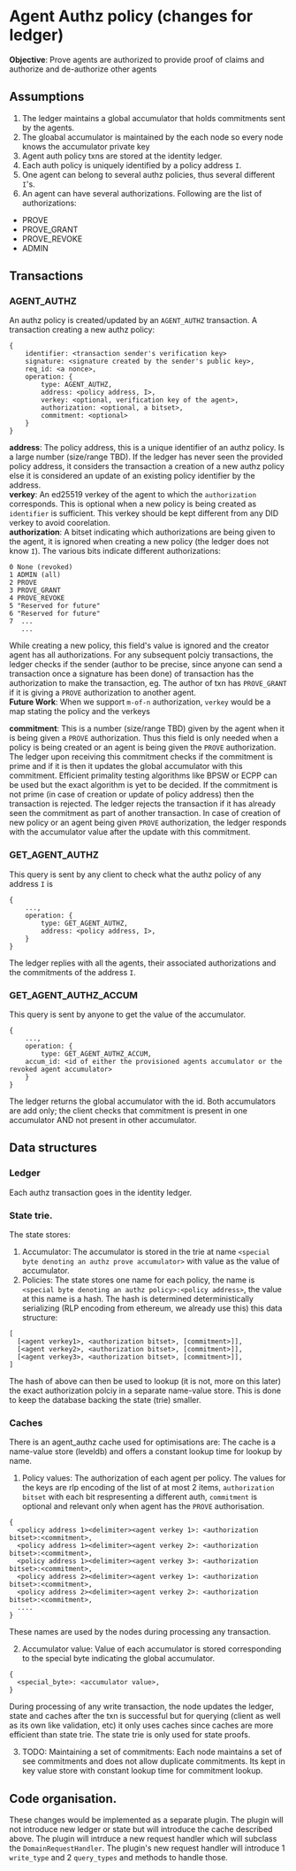 # Agent Authz policy (changes for ledger)
**Objective**: Prove agents are authorized to provide proof of claims and authorize and de-authorize other agents

## Assumptions
1. The ledger maintains a global accumulator that holds commitments sent by the agents.
1. The gloabal accumulator is maintained by the each node so every node knows the accumulator private key
1. Agent auth policy txns are stored at the identity ledger.
1. Each auth policy is uniquely identified by a policy address `I`.
1. One agent can belong to several authz policies, thus several different `I`'s.
1. An agent can have several authorizations. Following are the list of authorizations:
- PROVE
- PROVE\_GRANT
- PROVE\_REVOKE
- ADMIN

## Transactions
### AGENT\_AUTHZ
An authz policy is created/updated by an `AGENT_AUTHZ` transaction. A transaction creating a new authz policy:
```
{
    identifier: <transaction sender's verification key>
    signature: <signature created by the sender's public key>,
    req_id: <a nonce>,
    operation: {
        type: AGENT_AUTHZ,
        address: <policy address, I>,
        verkey: <optional, verification key of the agent>,
        authorization: <optional, a bitset>,
        commitment: <optional>
    }
} 
```
**address**: The policy address, this is a unique identifier of an authz policy. Is a large number (size/range TBD). If the ledger has never seen the provided policy address, it considers the transaction a creation of a new authz policy else it is considered an update of an existing policy identifier by the address.  
**verkey**: An ed25519 verkey of the agent to which the `authorization` corresponds. This is optional when a new policy is being created as `identifier` is sufficient. This verkey should be kept different from any DID verkey to avoid coorelation.   
**authorization**: A bitset indicating which authorizations are being given to the agent, it is ignored when creating a new policy (the ledger does not know `I`). The various bits indicate different authorizations:

```
0 None (revoked)
1 ADMIN (all)
2 PROVE
3 PROVE_GRANT
4 PROVE_REVOKE
5 "Reserved for future"
6 "Reserved for future"
7  ... 
   ... 
```

While creating a new policy, this field's value is ignored and the creator agent has all authorizations. For any subsequent polciy transactions, the ledger checks if the sender (author to be precise, since anyone can send a transaction once a signature has been done) of transaction has the authorization to make the transaction, eg. The author of txn has `PROVE_GRANT` if it is giving a `PROVE` authorization to another agent.  
**Future Work**: When we support `m-of-n` authorization, `verkey` would be a map stating the policy and the verkeys

**commitment**: This is a number (size/range TBD) given by the agent when it is being given a ``PROVE`` authorization. Thus this field is only needed when a policy is being created or an agent is being given the `PROVE` authorization. The ledger upon receiving this commitment checks if the commitment is prime and if it is then it updates the global accumulator with this commitment. Efficient primality testing algorithms like BPSW or ECPP can be used but the exact algorithm is yet to be decided.  If the commitment is not prime (in case of creation or update of policy address) then the transaction is rejected. The ledger rejects the transaction if it has already seen the commitment as part of another transaction. 
In case of creation of new policy or an agent being given `PROVE` authorization, the ledger responds with the accumulator value after the update with this commitment.


### GET\_AGENT\_AUTHZ
This query is sent by any client to check what the authz policy of any address `I` is
```
{
	...,
	operation: {
		type: GET_AGENT_AUTHZ,
		address: <policy address, I>,
	}
} 
```

The ledger replies with all the agents, their associated authorizations and the commitments of the address `I`.

### GET\_AGENT\_AUTHZ\_ACCUM
This query is sent by anyone to get the value of the accumulator. 
```
{
	...,
	operation: {
		type: GET_AGENT_AUTHZ_ACCUM,
    accum_id: <id of either the provisioned agents accumulator or the revoked agent accumulator>
	}
} 
```
The ledger returns the global accumulator with the id. Both accumulators are add only; the client checks that commitment is present in one accumulator AND not present in other accumulator.


## Data structures
### Ledger
Each authz transaction goes in the identity ledger.

### State trie.
The state stores:
1. Accumulator: The accumulator is stored in the trie at name `<special byte denoting an authz prove accumulator>` with value as the value of accumulator. 
2. Policies: The state stores one name for each policy, the name is `<special byte denoting an authz policy>:<policy address>`, the value at this name is a hash. The hash is determined deterministically serializing (RLP encoding from ethereum, we already use this) this data structure: 

```
[
  [<agent verkey1>, <authorization bitset>, [commitment>]],
  [<agent verkey2>, <authorization bitset>, [commitment>]],
  [<agent verkey3>, <authorization bitset>, [commitment>]],
]
```

The hash of above can then be used to lookup (it is not, more on this later) the exact authorization polciy in a separate name-value store. This is done to keep the database backing the state (trie) smaller.

### Caches
There is an agent\_authz cache used for optimisations are:
The cache is a name-value store (leveldb) and offers a constant lookup time for lookup by name.
1. Policy values: The authorization of each agent per policy. The values for the keys are rlp encoding of the list of at most 2 items, `authorization bitset` with each bit respresenting a different auth, `commitment` is optional and relevant only when agent has the `PROVE` authorisation.

```
{
  <policy address 1><delimiter><agent verkey 1>: <authorization bitset>:<commitment>,
  <policy address 1><delimiter><agent verkey 2>: <authorization bitset>:<commitment>,
  <policy address 1><delimiter><agent verkey 3>: <authorization bitset>:<commitment>,
  <policy address 2><delimiter><agent verkey 1>: <authorization bitset>:<commitment>,
  <policy address 2><delimiter><agent verkey 2>: <authorization bitset>:<commitment>,
  ....
}
```
These names are used by the nodes during processing any transaction.

2. Accumulator value: Value of each accumulator is stored corresponding to the special byte indicating the global accumulator.
```
{
  <special_byte>: <accumulator value>,
}
```

During processing of any write transaction, the node updates the ledger, state and caches after the txn is successful but for querying (client as well as its own like validation, etc) it only uses caches since caches are more efficient than state trie. The state trie is only used for state proofs.  

3. TODO: Maintaining a set of commitments: Each node maintains a set of see commitments and does not allow duplicate commitments. Its kept in key value store with constant lookup time for commitment lookup.


## Code organisation.
These changes would be implemented as a separate plugin. The plugin will not introduce new ledger or state but will introduce the cache described above. The plugin will intrduce a new request handler which will subclass the `DomainRequestHandler`. The plugin's new request handler will introduce 1 `write_type` and 2 `query_types` and methods to handle those.
